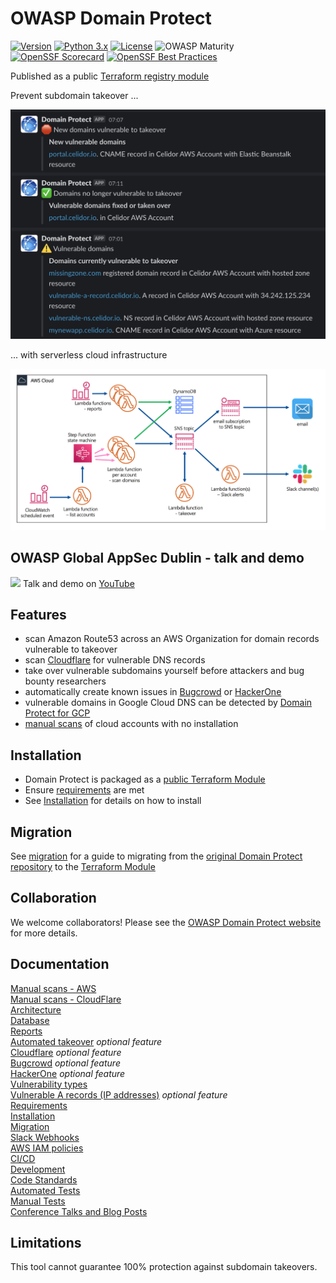 # OWASP Domain Protect

[![Version](https://img.shields.io/github/v/release/domain-protect/terraform-aws-domain-protect)](https://github.com/domain-protect/terraform-aws-domain-protect/releases/tag/0.5.0)
[![Python 3.x](https://img.shields.io/badge/Python-3.x-blue.svg)](https://www.python.org/)
[![License](https://img.shields.io/badge/license-Apache%202.0-blue.svg)](https://www.apache.org/licenses/LICENSE-2.0)
![OWASP Maturity](https://img.shields.io/badge/owasp-incubator%20project-53AAE5.svg)
[![OpenSSF Scorecard](https://api.scorecard.dev/projects/github.com/domain-protect/terraform-aws-domain-protect/badge)](https://scorecard.dev/viewer/?uri=github.com/domain-protect/terraform-aws-domain-protect)
[![OpenSSF Best Practices](https://www.bestpractices.dev/projects/9420/badge)](https://www.bestpractices.dev/projects/9420)

Published as a public [Terraform registry module](https://registry.terraform.io/modules/domain-protect/domain-protect/aws/latest)


Prevent subdomain takeover ...

![Alt text](assets/images/slack-webhook-notifications.png?raw=true "Domain Protect architecture")

 ... with serverless cloud infrastructure

![Alt text](assets/images/domain-protect.png?raw=true "Domain Protect architecture")

## OWASP Global AppSec Dublin - talk and demo
<a href="#"><img src="https://raw.githubusercontent.com/domain-protect/terraform-aws-domain-protect/main/docs/assets/images/global-appsec-dublin.png" /></a>
Talk and demo on [YouTube](https://youtu.be/fLrRLmKZTvE)

## Features
* scan Amazon Route53 across an AWS Organization for domain records vulnerable to takeover
* scan [Cloudflare](cloudflare.md) for vulnerable DNS records
* take over vulnerable subdomains yourself before attackers and bug bounty researchers
* automatically create known issues in [Bugcrowd](bugcrowd.md) or [HackerOne](hackerone.md)
* vulnerable domains in Google Cloud DNS can be detected by [Domain Protect for GCP](https://github.com/ovotech/domain-protect-gcp)
* [manual scans](manual-aws-scans.md) of cloud accounts with no installation

## Installation
* Domain Protect is packaged as a [public Terraform Module](https://registry.terraform.io/modules/domain-protect/domain-protect/aws/latest)
* Ensure [requirements](requirements.md) are met
* See [Installation](installation.md) for details on how to install

## Migration

See [migration](migration.md) for a guide to migrating from the [original Domain Protect repository](https://github.com/domain-protect/domain-protect) to the [Terraform Module](https://registry.terraform.io/modules/domain-protect/domain-protect/aws/latest)

## Collaboration
We welcome collaborators! Please see the [OWASP Domain Protect website](https://owasp.org/www-project-domain-protect/) for more details.

## Documentation
[Manual scans - AWS](manual-aws-scans.md)<br>
[Manual scans - CloudFlare](manual-cf-scans.md)<br>
[Architecture](architecture.md)<br>
[Database](database.md)<br>
[Reports](reports.md)<br>
[Automated takeover](automated-takeover.md) *optional feature*<br>
[Cloudflare](cloudflare.md) *optional feature*<br>
[Bugcrowd](bugcrowd.md) *optional feature*<br>
[HackerOne](hackerone.md) *optional feature*<br>
[Vulnerability types](vulnerability-types.md)<br>
[Vulnerable A records (IP addresses)](a-records.md) *optional feature*<br>
[Requirements](requirements.md)<br>
[Installation](installation.md)<br>
[Migration](migration.md)<br>
[Slack Webhooks](slack-webhook.md)<br>
[AWS IAM policies](aws-iam-policies.md)<br>
[CI/CD](ci-cd.md)<br>
[Development](development.md)<br>
[Code Standards](code-standards.md)<br>
[Automated Tests](automated-tests.md)<br>
[Manual Tests](manual-tests.md)<br>
[Conference Talks and Blog Posts](talks.md)<br>

## Limitations
This tool cannot guarantee 100% protection against subdomain takeovers.
